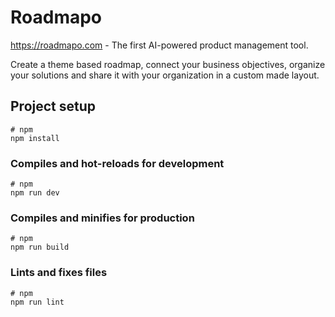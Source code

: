 # Roadmapo
https://roadmapo.com - The first AI-powered product management tool.

Create a theme based roadmap, connect your business objectives, organize your solutions and share it with your organization in a custom made layout.


## Project setup

```
# npm
npm install
```

### Compiles and hot-reloads for development

```
# npm
npm run dev
```

### Compiles and minifies for production

```
# npm
npm run build
```

### Lints and fixes files

```
# npm
npm run lint
```
